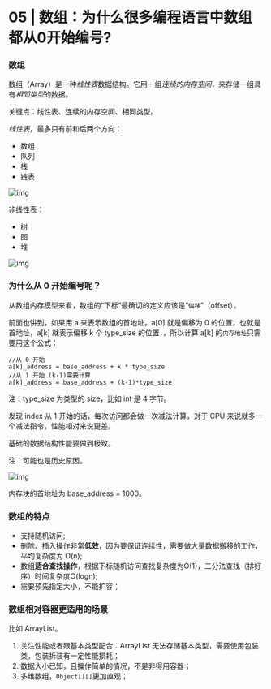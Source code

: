 # 05 | 数组：为什么很多编程语言中数组都从0开始编号?

### 数组



数组（Array）是一种*线性表*数据结构。它用一组*连续的内存空间*，来存储一组具有*相同类型*的数据。



关键点：线性表、连续的内存空间、相同类型。



*线性表*，最多只有前和后两个方向：

- 数组
- 队列
- 栈
- 链表

![img](http://ww3.sinaimg.cn/large/006tNc79ly1g52j5z6iqzj30vq0n5acy.jpg)



非线性表：

- 树
- 图
- 堆

![img](http://ww2.sinaimg.cn/large/006tNc79ly1g52j91482zj30vq0k7q4w.jpg)



### 为什么从 0 开始编号呢？



从数组内存模型来看，数组的“下标”最确切的定义应该是“`偏移`”（offset）。

前面也讲到，如果用 a 来表示数组的首地址，a[0] 就是偏移为 0 的位置，也就是首地址，a[k] 就表示偏移 k 个 type_size 的位置，，所以计算 a[k] 的`内存地址`只需要用这个公式：

```
//从 0 开始
a[k]_address = base_address + k * type_size
//从 1 开始 (k-1)需要计算
a[k]_address = base_address + (k-1)*type_size
```

注：type_size 为类型的 size，比如 int 是 4 字节。



发现 index 从 1 开始的话，每次访问都会做一次减法计算，对于 CPU 来说就多一个减法指令，性能相对来说更差。



基础的数据结构性能要做到极致。



注：可能也是历史原因。



![img](http://ww3.sinaimg.cn/large/006tNc79ly1g52jstac99j30vq0g4jso.jpg)

内存块的首地址为 base_address = 1000。











### 数组的特点

- 支持随机访问;
- 删除、插入操作非常**低效**，因为要保证连续性，需要做大量数据搬移的工作，平均复杂度为 O(n);
- 数组**适合查找操作**，根据下标随机访问查找复杂度为O(1)，二分法查找（排好序）时间复杂度O(logn);
- 需要预先指定大小，不能扩容；



### 数组相对容器更适用的场景

比如 ArrayList。

1. 关注性能或者跟基本类型配合：ArrayList 无法存储基本类型，需要使用包装类，包装拆装有一定性能损耗；
2. 数据大小已知，且操作简单的情况，不是非得用容器；
3. 多维数组，`Object[][]`更加直观；